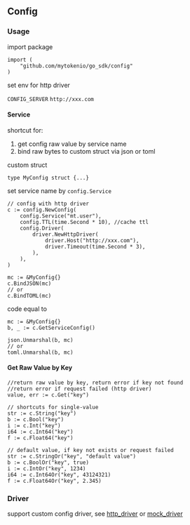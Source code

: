 ## Config

### Usage

import package

```
import (
    "github.com/mytokenio/go_sdk/config"
)
```

set env for http driver

`CONFIG_SERVER`  `http://xxx.com` 

#### Service

shortcut for:
1. get config raw value by service name
2. bind raw bytes to custom struct via json or toml

custom struct 

```
type MyConfig struct {...}
```


set service name by `config.Service`
```
// config with http driver
c := config.NewConfig(
    config.Service("mt.user"),
    config.TTL(time.Second * 10), //cache ttl
    config.Driver(
        driver.NewHttpDriver(
            driver.Host("http://xxx.com"),
            driver.Timeout(time.Second * 3),
        ),
    ),
)
```

```
mc := &MyConfig{}
c.BindJSON(mc)
// or
c.BindTOML(mc)
```

code equal to
```
mc := &MyConfig{}
b, _ := c.GetServiceConfig()

json.Unmarshal(b, mc)
// or
toml.Unmarshal(b, mc)
```


#### Get Raw Value by Key

```
//return raw value by key, return error if key not found
//return error if request failed (http driver)
value, err := c.Get("key")

// shortcuts for single-value 
str := c.String("key")
b := c.Bool("key")
i := c.Int("key")
i64 := c.Int64("key")
f := c.Float64("key")

// default value, if key not exists or request failed
str := c.StringOr("key", "default value")
b := c.BoolOr("key", true)
i := c.IntOr("key", 1234)
i64 := c.Int64Or("key", 43124321)
f := c.Float64Or("key", 2.345)

```

### Driver

support custom config driver, see [http_driver](https://github.com/mytokenio/go_sdk/blob/master/config/driver/http_driver.go) or [mock_driver](https://github.com/mytokenio/go_sdk/blob/master/config/driver/mock_driver.go)


